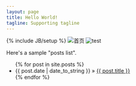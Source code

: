 ```yaml
---
layout: page
title: Hello World!
tagline: Supporting tagline
---
```

{% include JB/setup %}
![首页](/temp_assets/home.jpg)
![test](/temp_assets/10902301.jpg)  

Here's a sample "posts list".

<ul class="posts">
  {% for post in site.posts %}
    <li><span>{{ post.date | date_to_string }}</span> &raquo; <a href="{{ BASE_PATH }}{{ post.url }}">{{ post.title }}</a></li>
  {% endfor %}
</ul>
